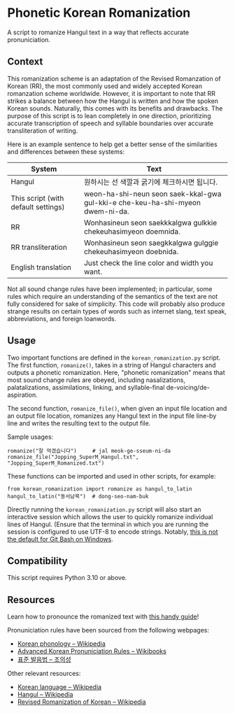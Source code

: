 # Phonetic Korean Romanization

A script to romanize Hangul text in a way that reflects accurate pronuniciation.


## Context

This romanization scheme is an adaptation of the Revised Romanzation of Korean (RR), the most commonly used and widely accepted Korean romanzation scheme worldwide. However, it is important to note that RR strikes a balance between how the Hangul is written and how the spoken Korean sounds. Naturally, this comes with its benefits and drawbacks. The purpose of this script is to lean completely in one direction, prioritizing accurate transcription of speech and syllable boundaries over accurate transliteration of writing.

Here is an example sentence to help get a better sense of the similarities and differences between these systems:

| System | Text |
| ----------- | ----------- |
| Hangul | 원하시는 선 색깔과 굵기에 체크하시면 됩니다. |
| This script (with default settings) | weon-ha-shi-neun seon saek-kkal-gwa gul-kki-e che-keu-ha-shi-myeon dwem-ni-da. |
| RR | Wonhasineun seon saekkkalgwa gulkkie chekeuhasimyeon doemnida. |
| RR transliteration | Wonhasineun seon saegkkalgwa gulggie chekeuhasimyeon doebnida. |
| English translation | Just check the line color and width you want. |

Not all sound change rules have been implemented; in particular, some rules which require an understanding of the semantics of the text are not fully considered for sake of simplicity. This code will probably also produce strange results on certain types of words such as internet slang, text speak, abbreviations, and foreign loanwords.


## Usage

Two important functions are defined in the `korean_romanization.py` script. The first function, `romanize()`, takes in a string of Hangul characters and outputs a phonetic romanization. Here, "phonetic romanization" means that most sound change rules are obeyed, including nasalizations, palatalizations, assimilations, linking, and syllable-final de-voicing/de-aspiration.

The second function, `romanize_file()`, when given an input file location and an output file location, romanizes any Hangul text in the input file line-by line and writes the resulting text to the output file.

Sample usages:
```python3
romanize("잘 먹겠습니다")     # jal meok-ge-sseum-ni-da 
romanize_file("Jopping_SuperM_Hangul.txt", "Jopping_SuperM_Romanized.txt")
```

These functions can be imported and used in other scripts, for example:
```python3
from korean_romanization import romanize as hangul_to_latin
hangul_to_latin("동서남북")  # dong-seo-nam-buk
```

Directly running the `korean_romanization.py` script will also start an interactive session which allows the user to quickly romanize individual lines of Hangul. (Ensure that the terminal in which you are running the session is configured to use UTF-8 to encode strings. Notably, [this is not the default for Git Bash on Windows](https://stackoverflow.com/questions/45660817/python-print-unicode-string-via-git-bash-gets-unicodeencodeerror).


## Compatibility

This script requires Python 3.10 or above.


## Resources

Learn how to pronounce the romanized text with [this handy guide](https://docs.google.com/document/d/1XNkx1R6ImgwYNysgWlGWjXfG1Xzb6qSvdctRAhZvpis/edit?usp=sharing)!

Pronuniciation rules have been sourced from the following webpages:
- [Korean phonology – Wikipedia](https://en.wikipedia.org/wiki/Korean_phonology)
- [Advanced Korean Pronuniciation Rules – Wikibooks](https://en.wikibooks.org/wiki/Korean/Advanced_Pronunciation_Rules)
- [표준 발음법 – 조의성](http://www.tufs.ac.jp/ts/personal/choes/korean/nanboku/Barum.html)

Other relevant resources:
- [Korean language – Wikipedia](https://en.wikipedia.org/wiki/Korean_language)
- [Hangul – Wikipedia](https://en.wikipedia.org/wiki/Hangul)
- [Revised Romanization of Korean – Wikipedia](https://en.wikipedia.org/wiki/Revised_Romanization_of_Korean)

